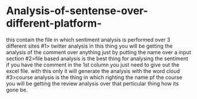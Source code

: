 # Analysis-of-sentense-over-different-platform-
this contain the file in which sentiment analysis is performed over 3 different sites
#1> twitter analysis in this thing you will be getting the analysis of the comment over anything just by putting the name over a input section 
#2>file based analysis is the best thing for analysing the sentiment if you have the comment in the 1st column you just need to give out the excel file. with this only it will generate the analysis with the word cloud 
#3>course analysis is the thing in which righting the name pf the course you will be getting the review analysis over that perticular thing how its gone be.


